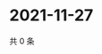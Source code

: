 # 2021-11-27

共 0 条

<!-- BEGIN WEIBO -->
<!-- 最后更新时间 Sat Nov 27 2021 00:21:26 GMT+0800 (China Standard Time) -->

<!-- END WEIBO -->
